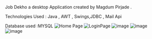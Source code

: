 Job Dekho a desktop Application created by Magdum Pirjade . 

Technologies Used : Java , AWT , Swings,JDBC , Mail Api

Database used :MYSQL
![Home Page](https://user-images.githubusercontent.com/85778551/209424124-da0f46f4-5e4c-4ed9-b5df-92693b9f4ffc.jpg)
![LoginPage](https://user-images.githubusercontent.com/85778551/209424127-fe404836-491d-49ed-95b0-8fdda1561366.png)
![image](https://user-images.githubusercontent.com/85778551/209424457-841b4cbd-1ec6-4cb4-811b-c17ca8915fc9.png)
![image](https://user-images.githubusercontent.com/85778551/209424574-e3c1e81c-d07b-4326-ad2b-b245b4b72aaf.png)
![image](https://user-images.githubusercontent.com/85778551/209424636-0cd08d7b-3e09-41c0-b9b7-3ea54b1d0580.png)
